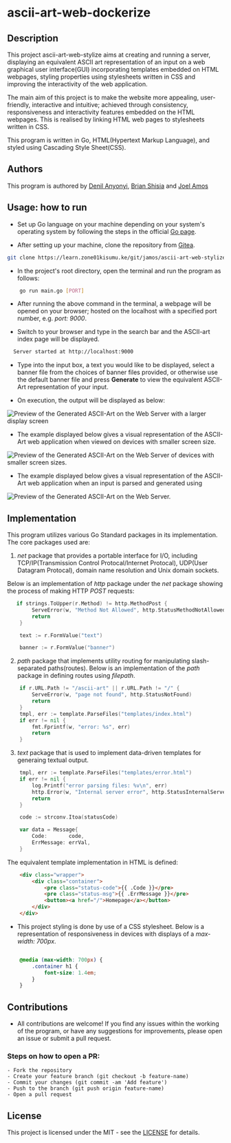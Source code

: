 # ascii-art-web-dockerize

## Description

This project ascii-art-web-stylize aims at creating and running a server, displaying an equivalent ASCII art representation of an input on a web graphical user interface(GUI) incorporating templates embedded on HTML webpages, styling properties using stylesheets written in CSS and improving the interactivity of the web application. 

The main aim of this project is to make the website more appealing, user-friendly, interactive and intuitive; achieved through consistency, responsiveness and interactivity features embedded on the HTML webpages. This is realised by linking HTML web pages to stylesheets written in CSS.

This program is written in Go, HTML(Hypertext Markup Language), and styled using Cascading Style Sheet(CSS).

## Authors
This program is authored by [Denil Anyonyi](https://learn.zone01kisumu.ke/git/danyonyi), [Brian Shisia](https://learn.zone01kisumu.ke/git/bshisia) and [Joel Amos](https://learn.zone01kisumu.ke/git/jamos)


## Usage: how to run

* Set up Go language on your machine depending on your system's operating system by following the steps in the official [Go page](https://go.dev/doc/install).

* After setting up your machine, clone the repository from [Gitea](https://learn.zone01kisumu.ke/git/jamos/ascii-art-web-stylize).
```bash
git clone https://learn.zone01kisumu.ke/git/jamos/ascii-art-web-stylize
```

* In the project's root directory, open the terminal and run the program as follows:

```bash
    go run main.go [PORT]
```

* After running the above command in the terminal, a webpage will be opened on your browser; hosted on the localhost with a specified port number, e.g. *port: 9000*.

* Switch to your browser and type in the search bar and the ASCII-art index page will be displayed. 

```bash
  Server started at http://localhost:9000
```


* Type into the input box, a text you would like to be displayed, select a banner file from the choices of banner files provided, or otherwise use the default banner file and press __Generate__ to view the equivalent ASCII-Art representation of your input.

* On execution, the output will be displayed as below:

![Preview of the Generated ASCII-Art on the Web Server with a larger display screen](static/img/example1.png)

* The example displayed below gives a visual representation of the ASCII-Art web application when viewed on devices with smaller screen size.

![Preview of the Generated ASCII-Art on the Web Server of devices with smaller screen sizes.](static/img/example2.png)

* The example displayed below gives a visual representation of the ASCII-Art web application when an input is parsed and generated using 

![Preview of the Generated ASCII-Art on the Web Server.](static/img/example3.png)

## Implementation


This program utilizes various Go Standard packages in its implementation. The core packages used are: 
1. *net* package that provides a portable interface for I/O, including TCP/IP(Transmission Control Protocal/Internet Protocal), UDP(User Datagram Protocal), domain name resolution and Unix domain sockets.

Below is an implementation of _http_ package under the *net* package showing the process of making HTTP _POST_ requests:

```go
   if strings.ToUpper(r.Method) != http.MethodPost {
		ServeError(w, "Method Not Allowed", http.StatusMethodNotAllowed)
		return
	}

	text := r.FormValue("text")

	banner := r.FormValue("banner")
```
2. *path* package that implements utility routing for manipulating slash-separated paths(routes).
Below is an implementation of the *path* package in defining routes using _filepath_.

```go
    if r.URL.Path != "/ascii-art" || r.URL.Path != "/" {
		ServeError(w, "page not found", http.StatusNotFound)
		return
	}
	tmpl, err := template.ParseFiles("templates/index.html")
	if err != nil {
		fmt.Fprintf(w, "error: %s", err)
		return
	}
```
3. *text* package that is used to implement data-driven templates for generaing textual output.
```go
    tmpl, err := template.ParseFiles("templates/error.html")
	if err != nil {
		log.Printf("error parsing files: %v\n", err)
		http.Error(w, "Internal server error", http.StatusInternalServerError)
		return
	}

	code := strconv.Itoa(statusCode)

	var data = Message{
		Code:       code,
		ErrMessage: errVal,
	}
```
The equivalent template implementation in HTML is defined:
```html
    <div class="wrapper">
        <div class="container">
            <pre class="status-code">{{ .Code }}</pre>
            <pre class="status-msg">{{ .ErrMessage }}</pre>
            <button><a href="/">Homepage</a></button>
        </div>
    </div>
```

* This project styling is done by use of a CSS stylesheet. Below is a representation of responsiveness in devices with displays of a _max-width: 700px_.

```css

	@media (max-width: 700px) {
		.container h1 {
			font-size: 1.4em;
		}
	}	
```


## Contributions

- All contributions are welcome! If you find any issues within the working of the program, or have any suggestions for improvements, please open an issue or submit a pull request.

### Steps on how to open a PR:
    - Fork the repository
    - Create your feature branch (git checkout -b feature-name)
    - Commit your changes (git commit -am 'Add feature')
    - Push to the branch (git push origin feature-name)
    - Open a pull request

## License

This project is licensed under the MIT - see the [LICENSE](https://learn.zone01kisumu.ke/git/jamos/ascii-art-web-stylize/src/branch/master/LICENSE) for details.